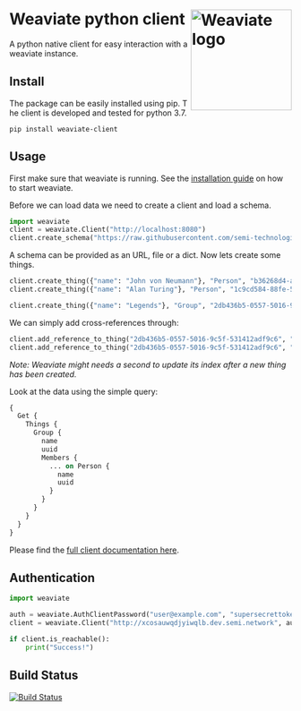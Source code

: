 # Weaviate python client  <img alt='Weaviate logo' src='https://raw.githubusercontent.com/semi-technologies/weaviate/19de0956c69b66c5552447e84d016f4fe29d12c9/docs/assets/weaviate-logo.png' width='180' align='right' />

A python native client for easy interaction with a weaviate instance.

## Install

The package can be easily installed using pip. The client is developed and tested for python 3.7. 

```shell script
pip install weaviate-client
```

## Usage

First make sure that weaviate is running. See the [installation guide](https://www.semi.technology/documentation/weaviate/current/installation.html) on how to start weaviate.


Before we can load data we need to create a client and load a schema.
```python
import weaviate
client = weaviate.Client("http://localhost:8080")
client.create_schema("https://raw.githubusercontent.com/semi-technologies/weaviate-python-client/master/documentation/getting_started/people_schema.json")
```
A schema can be provided as an URL, file or a dict.
Now lets create some things.
```python
client.create_thing({"name": "John von Neumann"}, "Person", "b36268d4-a6b5-5274-985f-45f13ce0c642")
client.create_thing({"name": "Alan Turing"}, "Person", "1c9cd584-88fe-5010-83d0-017cb3fcb446")

client.create_thing({"name": "Legends"}, "Group", "2db436b5-0557-5016-9c5f-531412adf9c6")
```
We can simply add cross-references through:
```python
client.add_reference_to_thing("2db436b5-0557-5016-9c5f-531412adf9c6", "members", "b36268d4-a6b5-5274-985f-45f13ce0c642")
client.add_reference_to_thing("2db436b5-0557-5016-9c5f-531412adf9c6", "members", "1c9cd584-88fe-5010-83d0-017cb3fcb446")
```

*Note: Weaviate might needs a second to update its index after a new thing has been created.*

Look at the data using the simple query:
```graphql
{
  Get {
    Things {
      Group {
        name
        uuid
        Members {
          ... on Person {
            name
            uuid
          }
        }
      }
    }
  }
}
```

Please find the [full client documentation here](https://semi-technologies.github.io/weaviate-python-client/html/index.html).


## Authentication

``` python
import weaviate

auth = weaviate.AuthClientPassword("user@example.com", "supersecrettoken")
client = weaviate.Client("http://xcosauwqdjyiwqlb.dev.semi.network", auth)

if client.is_reachable():
    print("Success!")
```

## Build Status

[![Build Status](https://travis-ci.com/semi-technologies/weaviate-python-client.svg?token=1qdvi3hJanQcWdqEstmy&branch=master)](https://travis-ci.com/semi-technologies/weaviate-python-client)
